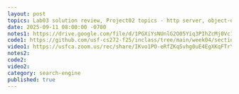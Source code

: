 ```yaml
---
layout: post
topics: Lab03 solution review, Project02 topics - http server, object-oriented
date: 2025-09-11 08:00:00 -0700
notes1: https://drive.google.com/file/d/1PGXiYsNUnlG2O05Yiq3PIhZcMj0Vc1z5/view?usp=sharing
code1: https://github.com/usf-cs272-f25/inclass/tree/main/week04/section01
video1: https://usfca.zoom.us/rec/share/IKvo1PO-eRfZKqSvhg0uE4EgXKqFTrY2YyaDNhMOGkVECeLeJEYHkaWm6SzmDV02.yB0rqewPqaDM67-X
notes2: 
code2: 
video2: 
category: search-engine
published: true
---
```

